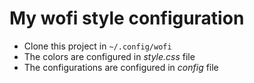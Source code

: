 # My wofi style configuration

- Clone this project in `~/.config/wofi`
- The colors are configured in _style.css_ file
- The configurations are configured in _config_ file
